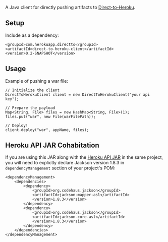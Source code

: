 A Java client for directly pushing artifacts to [Direct-to-Heroku](https://github.com/heroku/direct-to).

Setup
-----
Include as a dependency:

    <groupId>com.herokuapp.directto</groupId>
    <artifactId>direct-to-heroku-client</artifactId>
    <version>0.2-SNAPSHOT</version>

Usage
-----
Example of pushing a war file:

    // Initialize the client
    DirectToHerokuClient client = new DirectToHerokuClient("your api key");

    // Prepare the payload
    Map<String, File> files = new HashMap<String, File>(1);
    files.put("war", new File(warFilePath));

    // Deploy!
    client.deploy("war", appName, files);


Heroku API JAR Cohabitation
---------------------------

If you are using this JAR along with the [Heroku API JAR](https://github.com/heroku/heroku.jar)
in the same project, you will need to explictly declare Jackson version 1.8.3 in `dependencyManagement`
section of your project's POM:

    <dependencyManagement>
        <dependencies>
            <dependency>
                <groupId>org.codehaus.jackson</groupId>
                <artifactId>jackson-mapper-asl</artifactId>
                <version>1.8.3</version>
            </dependency>
            <dependency>
                <groupId>org.codehaus.jackson</groupId>
                <artifactId>jackson-core-asl</artifactId>
                <version>1.8.3</version>
            </dependency>
        </dependencies>
    </dependencyManagement>